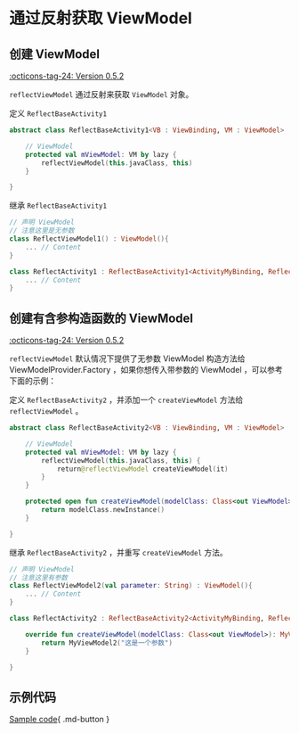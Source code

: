# 通过反射获取 ViewModel

## 创建 ViewModel 

[:octicons-tag-24: Version 0.5.2](https://ave.entropy2020.cn/version/VastTools/#052)

`reflectViewModel` 通过反射来获取 `ViewModel` 对象。

定义 `ReflectBaseActivity1`

```kotlin
abstract class ReflectBaseActivity1<VB : ViewBinding, VM : ViewModel> : AppCompatActivity() {

    // ViewModel
    protected val mViewModel: VM by lazy {
        reflectViewModel(this.javaClass, this)
    }

}
```

继承 `ReflectBaseActivity1`

```kotlin
// 声明 ViewModel
// 注意这里是无参数
class ReflectViewModel1() : ViewModel(){
    ... // Content
}

class ReflectActivity1 : ReflectBaseActivity1<ActivityMyBinding, ReflectViewModel1>() {
    ... // Content
}
```

## 创建有含参构造函数的 ViewModel 

[:octicons-tag-24: Version 0.5.2](https://ave.entropy2020.cn/version/VastTools/#052)

`reflectViewModel` 默认情况下提供了无参数 ViewModel 构造方法给 ViewModelProvider.Factory ，如果你想传入带参数的 ViewModel ，可以参考下面的示例：

定义 `ReflectBaseActivity2` ，并添加一个 `createViewModel` 方法给 `reflectViewModel` 。

```kotlin
abstract class ReflectBaseActivity2<VB : ViewBinding, VM : ViewModel> : AppCompatActivity() {

    // ViewModel
    protected val mViewModel: VM by lazy {
        reflectViewModel(this.javaClass, this) {
            return@reflectViewModel createViewModel(it)
        }
    }

    protected open fun createViewModel(modelClass: Class<out ViewModel>): ViewModel {
        return modelClass.newInstance()
    }

}
```
 
继承 `ReflectBaseActivity2` ，并重写 `createViewModel` 方法。

```kotlin
// 声明 ViewModel
// 注意这里有参数
class ReflectViewModel2(val parameter: String) : ViewModel(){
    ... // Content
}

class ReflectActivity2 : ReflectBaseActivity2<ActivityMyBinding, ReflectViewModel2>() {

    override fun createViewModel(modelClass: Class<out ViewModel>): MyViewModel2 {
        return MyViewModel2("这是一个参数")
    }

}
```

## 示例代码

[Sample code](https://github.com/SakurajimaMaii/Android-Vast-Extension/blob/develop/app/src/main/java/com/ave/vastgui/app/activity/reflection/ReflectBaseActivity.kt){ .md-button }
